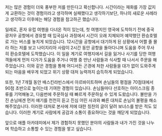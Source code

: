 저는 많은 경험이 더욱 풍부한 저를 만든다고 확신합니다.
시간이라는 재화를 가장 값지게 교환하는 것이 경험이라고 생각하며 실패했다고 생각하기보단, 하나의 새로운 사례라고 생각하고 이후에는 해당 경험을 참고하곤 했습니다.

일례로, 혼자 유럽 여행을 다녀온 적이 있는데, 첫 여행지인 영국에 도착하기 전에 중국 광저우 공항에서 경유할 때 입국심사 과정에서 시간이 오래 지체되어 예약했던 환승호텔로 가는 버스를 놓치게 되었습니다. 12시간을 공항에서 대기하게 된 상황에서 어쩔 줄 몰라 하는 저를 보고 나이지리아 사람이 2시간 동안 공항을 돌아다니며 도움을 주어 무사히 환승호텔에 도착했습니다.
이 일을 계기로 여행지에서 길을 잃거나 사기를 당한 여행객들에게 먼저 다가가 도움을 주거나 여행 중 만난 사람들과 식사할 때 나서서 주문을 해주었습니다. 이와 같은 경험을 통해 어디서든 곤경에 처한 사람들을 대가 없이 도와주게 되는 마음을 배우게 되었고 위기 상황 대처 능력까지 습득하게 되었습니다.

또한, 1년 7개월 동안 배스킨라빈스에서 아르바이트하며 손님들의 평점을 70점대에서 90점 초반으로 높이는데 기여한 경험이 있습니다. 손님들마다 선호하는 아이스크림 종류를 기억해놓고, 다음번에 주문하실 때 빠르게 주문하실 수 있게 도왔습니다. 불만을 가진 손님에겐 먼저 얘기를 천천히 듣고 진심 어린 사과와 빠른 대처로 손님의 불평을 해소해주었습니다. 이러한 대처로 본사에 저에 대한 칭찬의 글이 달려 보너스를 받은 적도 있습니다. 이러한 계기로 사람에게 공감과 소통이 중요하다는 것을 깨닫게 되었습니다.

앞으로 애플 아카데미에서 제가 경험하지 못했던 분야의 사람들과 내가 가진 것을 나누며 학습하고 소통할 수 있는 경험을 쌓고 싶습니다.
